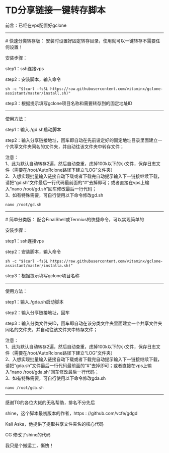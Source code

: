 # TD分享链接一键转存脚本

前言：已经在vps配置好gclone
<hr />
# 快速分类转存版：    
安装时设置好固定转存目录，使用就可以一键转存不需要任何设置！

安装步骤：

step1：ssh连接vps

step2：安装脚本，输入命令
```
sh -c "$(curl -fsSL https://raw.githubusercontent.com/vitaminx/gclone-assistant/master/install.sh)"
```
step3：根据提示填写gclone项目名称和需要转存到的固定地址ID
<hr />
使用方法：

step1：输入./gd.sh启动脚本

step2：输入分享链接地址，回车即自动在先前设定好的固定地址目录里面建立一个共享文件夹同名的文件夹，并自动往该文件夹中转存文件；

注意：    
1、此为默认自动转存2遍，然后自动查重，虑掉100k以下的小文件，保存日志文件（需要在/root/AutoRclone路径下建立“LOG”文件夹）   
2、入想实现批量输入链接自动下载或者下载完自动提示输入下一链接继续下载，请把“gd.sh”文件最后一行代码最前面的“#”去掉即可；或者直接在vps上输入“nano /root/gd.sh”回车修改最后一行代码；   
3、如有特殊需要，可自行使用以下命令修改gd.sh   
```
nano /root/gd.sh
```
<hr />
# 简单分类版：    
配合FinalShell或Termius的快捷命令，可以实现简单的

安装步骤：

step1：ssh连接vps

step2：安装脚本，输入命令
```
sh -c "$(curl -fsSL https://raw.githubusercontent.com/vitaminx/gclone-assistant/master/installa.sh)"
```
step3：根据提示填写gclone项目名称
<hr />
使用方法：

step1：输入./gda.sh启动脚本

step2：输入分享链接地址，回车   

step3：输入分类文件夹ID，回车即自动在该分类文件夹里面建立一个共享文件夹同名的文件夹，并自动往该文件夹中转存文件；

注意：    
1、此为默认自动转存2遍，然后自动查重，虑掉100k以下的小文件，保存日志文件（需要在/root/AutoRclone路径下建立“LOG”文件夹）   
2、入想实现批量输入链接自动下载或者下载完自动提示输入下一链接继续下载，请把“gda.sh”文件最后一行代码最前面的“#”去掉即可；或者直接在vps上输入“nano /root/gda.sh”回车修改最后一行代码；   
3、如有特殊需要，可自行使用以下命令修改gda.sh   
```
nano /root/gda.sh
```
<hr />
感谢TG的各位大佬的无私帮助，排名不分先后

shine，这个脚本最初版本的作者，https : //github.com/vcfe/gdgd

Kali Aska，他提供了提取共享文件夹名的核心代码

CG 修改了shine的代码

我只是个搬运工，惭愧！
